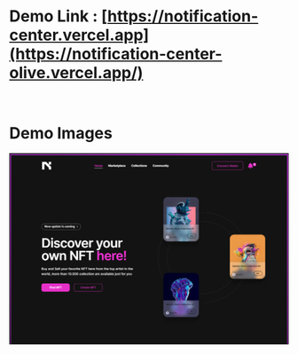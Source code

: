 # Demo Link : [https://notification-center.vercel.app](https://notification-center-olive.vercel.app/)

<br>

# Demo Images
![screenshot](img.png)

